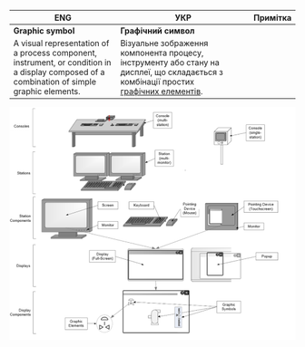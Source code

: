 | ENG                                                          | УКР                                                          | Примітка |
| ------------------------------------------------------------ | ------------------------------------------------------------ | -------- |
| **Graphic symbol**                                           | **Графічний символ**                                         |          |
| A visual representation of a process component, instrument, or condition in a display composed of a combination of simple graphic elements. | Візуальне зображення компонента процесу, інструменту або стану на дисплеї, що складається з комбінації простих <a href="Graphic element.md">графічних елементів</a>. |          |

![](media/1.png)

